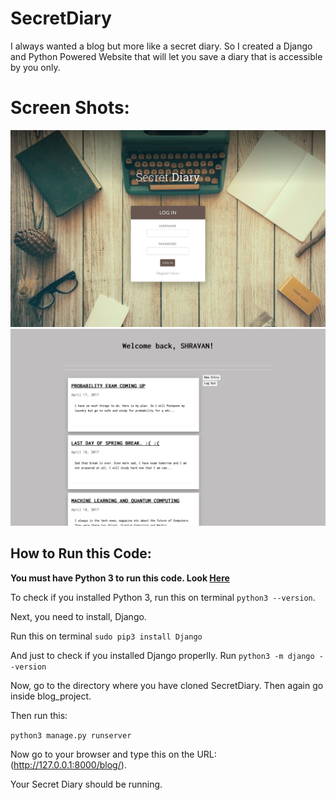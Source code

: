 # SecretDiary
I always wanted a blog but more like a secret diary. So I created a Django and Python Powered Website that will let you save a diary that is accessible by you only.

# Screen Shots:

![](https://github.com/shravan097/SecretDiary/blob/master/screenshot1.png?raw=true)
![](https://github.com/shravan097/SecretDiary/blob/master/screenshot2.png?raw=true)


## How to Run this Code:

**You must have Python 3 to run this code. Look [Here](https://www.python.org/downloads/)**

To check if you installed Python 3, run this on terminal `python3 --version`.

Next, you need to install, Django.

Run this on terminal `sudo pip3 install Django`

And just to check if you installed Django properlly. Run  `python3 -m django --version`

Now, go to the directory where you have cloned SecretDiary. Then again go inside blog_project.

Then run this:

`python3 manage.py runserver`

Now go to your browser and type this on the URL: (http://127.0.0.1:8000/blog/).

Your Secret Diary should be running.

